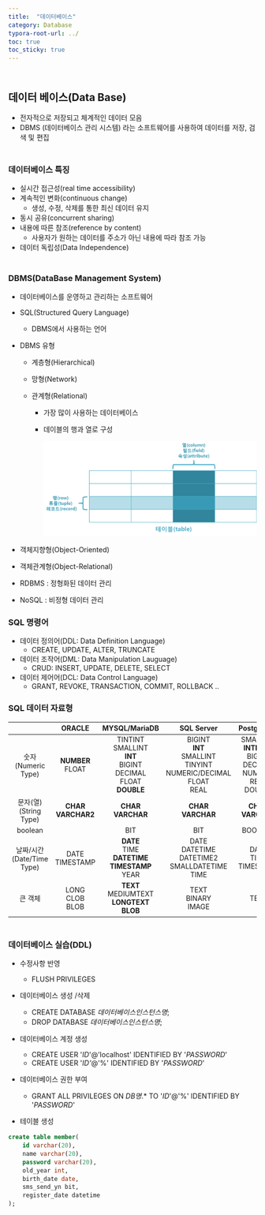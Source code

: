 ```yaml
---
title:  "데이터베이스"
category: Database
typora-root-url: ../
toc: true
toc_sticky: true
---
```




## <br>데이터 베이스(Data Base)

- 전자적으로 저장되고 체계적인 데이터 모음
- DBMS (데이터베이스 관리 시스템) 라는 소프트웨어를 사용하여 데이터를 저장, 검색 및 편집



### <br>데이터베이스 특징

- 실시간 접근성(real  time accessibility)
- 계속적인 변화(continuous change)
  - 생성, 수정, 삭제를 통한 최신 데이터 유지
- 동시 공유(concurrent sharing)
- 내용에 따른 참조(reference by content)
  - 사용자가 원하는 데이터를 주소가 아닌 내용에 따라 참조 가능
- 데이터 독립성(Data Independence)

### <br>DBMS(DataBase Management System)

- 데이터베이스를 운영하고 관리하는 소프트웨어

- SQL(Structured Query Language)
  - DBMS에서 사용하는 언어

- DBMS 유형
  - 계층형(Hierarchical)

  - 망형(Network)

  - 관계형(Relational)
    - 가장 많이 사용하는 데이터베이스

    - 데이블의 행과 열로 구성 

      <img src="/../images/2023-12-19-database/img_mysql_table.png" alt="img_mysql_table" style="zoom:50%;" />

- 객체지향형(Object-Oriented)
- 객체관계형(Object-Relational)

- RDBMS : 정형화된 데이터 관리
- NoSQL : 비정형 데이터 관리



### SQL 명령어

- 데이터 정의어(DDL: Data Definition Language)
  - CREATE, UPDATE, ALTER, TRUNCATE
- 데이터 조작어(DML: Data Manipulation Lauguage)
  - CRUD: INSERT, UPDATE, DELETE, SELECT
- 데이터 제어어(DCL: Data Control Language)
  - GRANT, REVOKE, TRANSACTION, COMMIT, ROLLBACK ..



### SQL 데이터 자료형

|                                 |           ORACLE           |                        MYSQL/MariaDB                         |                          SQL Server                          |                          PostgreSQL                          |
| :-----------------------------: | :------------------------: | :----------------------------------------------------------: | :----------------------------------------------------------: | :----------------------------------------------------------: |
|    숫자<br />(Numeric Type)     |   **NUMBER**<br />FLOAT    | TINTINT<br />SMALLINT<br />**INT**<br />BIGINT<br />DECIMAL<br />FLOAT<br />**DOUBLE** | BIGINT<br />**INT**<br />SMALLINT<br />TINYINT<br />NUMERIC/DECIMAL<br />FLOAT<br />REAL | SMALLINT<br />**INTEGER**<br />BIGINT<br />DECIMAL<br />NUMERIC<br />REAL<br />DOUBLE |
|   문자(열)<br />(String Type)   | **CHAR**<br />**VARCHAR2** |                  **CHAR**<br />**VARCHAR**                   |                  **CHAR**<br />**VARCHAR**                   |                  **CHAR**<br />**VARCHAR**                   |
|             boolean             |                            |                             BIT                              |                             BIT                              |                           BOOLEAN                            |
| 날짜/시간<br />(Date/Time Type) |    DATE<br />TIMESTAMP     | **DATE**<br />TIME<br />**DATETIME**<br />**TIMESTAMP**<br />YEAR | DATE<br />DATETIME<br />DATETIME2<br />SMALLDATETIME<br />TIME |                DATE<br />TIME<br />TIMESTAMP                 |
|             큰 객체             |  LONG<br />CLOB<br />BLOB  |   **TEXT**<br />MEDIUMTEXT<br />**LONGTEXT**<br />**BLOB**   |                 TEXT<br />BINARY<br />IMAGE                  |                             TEXT                             |



### <br>데이터베이스 실습(DDL)

- 수정사항 반영
  - FLUSH PRIVILEGES

- 데이터베이스 생성 /삭제
  - CREATE DATABASE *데이터베이스인스턴스명*;
  - DROP DATABASE *데이터베이스인스턴스명*;
- 데이터베이스 계정 생성
  - CREATE USER '*ID*'@'localhost' IDENTIFIED BY '*PASSWORD*'
  - CREATE USER '*ID'*@'%' IDENTIFIED BY '*PASSWORD*'

- 데이터베이스 권한 부여
  - GRANT ALL PRIVILEGES ON *DB명*.* TO '*ID*'@'%' IDENTIFIED BY '*PASSWORD*'

- 테이블 생성

```sql
create table member(
    id varchar(20),
    name varchar(20),
    password varchar(20),
    old_year int,
    birth_date date,
    sms_send_yn bit,
    register_date datetime
);
```



